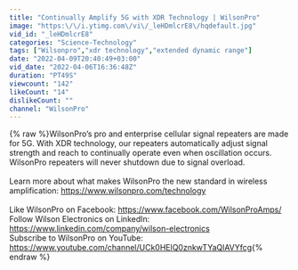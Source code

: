 ```yaml
---
title: "Continually Amplify 5G with XDR Technology | WilsonPro"
image: "https:\/\/i.ytimg.com\/vi\/_leHDmlcrE8\/hqdefault.jpg"
vid_id: "_leHDmlcrE8"
categories: "Science-Technology"
tags: ["Wilsonpro","xdr technology","extended dynamic range"]
date: "2022-04-09T20:40:49+03:00"
vid_date: "2022-04-06T16:36:48Z"
duration: "PT49S"
viewcount: "142"
likeCount: "14"
dislikeCount: ""
channel: "WilsonPro"
---
```

{% raw %}WilsonPro’s pro and enterprise cellular signal repeaters are made for 5G. With XDR technology, our repeaters automatically adjust signal strength and reach to continually operate even when oscillation occurs. WilsonPro repeaters will never shutdown due to signal overload. <br /><br />Learn more about what makes WilsonPro the new standard in wireless amplification: <a rel="nofollow" target="blank" href="https://www.wilsonpro.com/technology">https://www.wilsonpro.com/technology</a><br /><br />Like WilsonPro on Facebook: <a rel="nofollow" target="blank" href="https://www.facebook.com/WilsonProAmps/">https://www.facebook.com/WilsonProAmps/</a> <br />Follow Wilson Electronics on LinkedIn: <a rel="nofollow" target="blank" href="https://www.linkedin.com/company/wilson-electronics">https://www.linkedin.com/company/wilson-electronics</a> <br />Subscribe to WilsonPro on YouTube: <a rel="nofollow" target="blank" href="https://www.youtube.com/channel/UCk0HElQ0znkwTYaQlAVYfcg">https://www.youtube.com/channel/UCk0HElQ0znkwTYaQlAVYfcg</a>{% endraw %}

